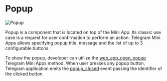 # Popup

![Popup](/components/popup.png)

Popup is a component that is located on top of the Mini App. Its classic use case is a request for
user confirmation to perform an action. Telegram Mini Apps allows specifying popup title, message
and the list of up to 3 configurable buttons.

To show the popup, developer can utilize
the [web_app_open_popup](methods.md#web-app-open-popup) Telegram Mini Apps
method. When user presses any popup button, Telegram application emits
the [popup_closed](events.md#popup-closed) event passing the identifier of the
clicked button.
